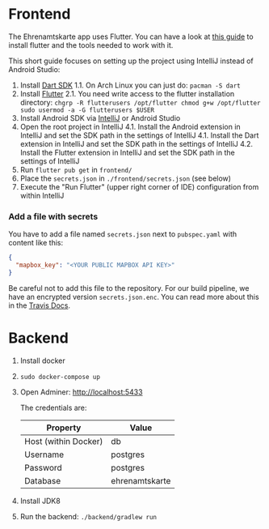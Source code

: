 # Frontend

The Ehrenamtskarte app uses Flutter. You can have a look at [this guide](https://flutter.dev/docs/get-started/install) to install flutter and the tools needed to work with it.

This short guide focuses on setting up the project using IntelliJ instead of Android Studio:
1. Install [Dart SDK](https://dart.dev/get-dart)
   1.1. On Arch Linux you can just do: `pacman -S dart`
2. Install [Flutter](https://flutter.dev/docs/get-started/install/linux)
   2.1. You need write access to the flutter installation directory:
        ```
        chgrp -R flutterusers /opt/flutter
        chmod g+w /opt/flutter
        sudo usermod -a -G flutterusers $USER
        ```
3. Install Android SDK via [IntelliJ](https://www.jetbrains.com/help/idea/create-your-first-android-application.html#754fd) or Android Studio
4. Open the root project in IntelliJ
   4.1. Install the Android extension in IntelliJ and set the SDK path in the settings of IntelliJ
   4.1. Install the Dart extension in IntelliJ and set the SDK path in the settings of IntelliJ
   4.2. Install the Flutter extension in IntelliJ and set the SDK path in the settings of IntelliJ
5. Run `flutter pub get` in `frontend/`
7. Place the `secrets.json` in `./frontend/secrets.json` (see below)
6. Execute the "Run Flutter" (upper right corner of IDE) configuration from within IntelliJ

### Add a file with secrets

You have to add a file named `secrets.json` next to `pubspec.yaml` with content like this:
```json
{
  "mapbox_key": "<YOUR PUBLIC MAPBOX API KEY>"
}
```
Be careful not to add this file to the repository. For our build pipeline, we have an encrypted version `secrets.json.enc`. You can read more about this in the [Travis Docs](https://docs.travis-ci.com/user/encrypting-files/).

# Backend

1. Install docker
2. `sudo docker-compose up`
3. Open Adminer: [http://localhost:5433](http://localhost:5433/?pgsql=db&username=postgres&db=ehrenamtskarte)

   The credentials are:

   |Property|Value|
   |---|---|
   |Host (within Docker)|db|
   |Username|postgres|
   |Password|postgres|
   |Database|ehrenamtskarte|
4. Install JDK8
5. Run the backend: `./backend/gradlew run`
